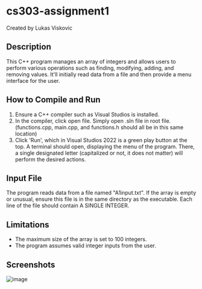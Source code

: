 # cs303-assignment1
Created by Lukas Viskovic

## Description
This C++ program manages an array of integers and allows users to perform various operations such as finding, modifying, adding, and removing values. It'll initially read data from a file and then provide a menu interface for the user. 

## How to Compile and Run
1. Ensure a C++ compiler such as Visual Studios is installed. 
2. In the compiler, click open file. Simply open .sln file in root file. (functions.cpp, main.cpp, and functions.h should all be in this same location)
3. Click 'Run', which in Visual Studios 2022 is a green play button at the top. A terminal should open, displaying the menu of the program. There, a single designated letter (capitalized or not, it does not matter) will perform the desired actions. 

## Input File
The program reads data from a file named "A1input.txt". If the array is empty or unusual, ensure this file is in the same directory as the executable. Each line of the file should contain A SINGLE INTEGER. 

## Limitations
- The maximum size of the array is set to 100 integers.
- The program assumes valid integer inputs from the user.

## Screenshots
![image](https://github.com/user-attachments/assets/79470e0d-2eb9-4445-8ad2-e675cd472c0c)
